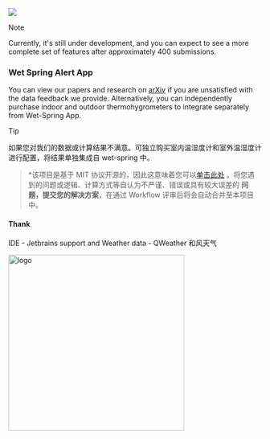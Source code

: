 
![](https://github.com/iepn/wet-spring/assets/57232813/f48f17f9-66ca-4ac4-9c77-d8a3641d729f)

> [!NOTE]
> Currently, it's still under development, and you can expect to see a more complete set of features after approximately 400 submissions.

### Wet Spring Alert App

You can view our papers and research on [arXiv]() if you are unsatisfied with the data feedback we provide. Alternatively, you can independently purchase indoor and outdoor thermohygrometers to integrate separately from Wet-Spring App.



> [!TIP]
如果您对我们的数据或计算结果不满意。可独立购买室内温湿度计和室外温湿度计进行配置，将结果单独集成自 wet-spring 中。
> 
> *该项目是基于 MIT 协议开源的，因此这意味着您可以[单击此处](https://github.com/iepn/wet-spring/pulls) 。将您遇到的问题或逻辑、计算方式等自认为不严谨、错误或具有较大误差的 **问题，提交您的解决方案**，在通过 Workflow 评审后将会自动合并至本项目中。

#### Thank

IDE - Jetbrains support and Weather data - QWeather 和风天气

<img alt="logo" style="float: left;left: 0px" src="https://github.com/iepn/wet-spring/assets/57232813/d51c33b8-9afb-43eb-9402-70567ae5ff45" width="350" div align=left />

